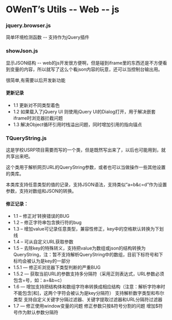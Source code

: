 OWenT’s Utils -- Web -- js
=============

### jquery.browser.js
简单环境检测函数 -- 支持作为jQuery插件

### showJson.js
显示JSON结构 -- web的js开发很方便啊，但是碰到iframe里的东西还是不方便看到变量的内容，所以就写了这么个看json内容的玩意，还可以当控制台输出用。

很简单,有需要以后开发新功能
#### 更新记录
+ 1.1 更新对不同类型着色
+ 1.2 如果载入了jQuery UI 则使用jQuery UI的Dialog打开，用于解决嵌套iframe时浏览器拦截问题
+ 1.3 解决Object循环引用时栈溢出问题，同时增加引用的指向锚点


### TQueryString.js
这是学校USRP项目需要而写的一个类，但是既然写出来了，以后也可能用到，就共享出来吧。

这个类用于解析网页URL的QueryString参数，或者也可以当做操作一些其他设置的类库。

本类库支持任意类型的值的记录，支持JSON语法，支持类似“a=b&c=d”作为设置参数，支持对数组和JSON的转换。
#### 修正记录：
+ 1.1  –  修正对’转换错误的BUG
+ 1.2  –  修正字符串包含换行符的bug
+ 1.3  –  增加value可记录任意类型，兼容性修正，key中的空格默认转换为下划线
+ 1.4  –  可从自定义URL获取参数
+ 1.5  –  去除key的特殊转义，支持把value为数组或json的结构转换为QueryString，注：暂不支持解析QueryString中的数组，目前下标符号和下标均会被认为是key的一部分
+ 1.5.1 — 修正IE浏览器下类型判断的严重BUG
+ 1.5.2 — 获取当前URL的参数支持多分隔符（采用正则表达式，URL参数必须包含=号，如：a=&b=c）
+ 1.6 — 增加支持把结构体和数组字符串转换成相应结构（注意：解析字符串时不能包含[和]，这两个字符会被认为是key分隔符）
支持解析数字类型和布尔类型
支持自定义关键字分隔过滤器、关键字提取过滤器和URL分隔符过滤器
+ 1.7 — 修正使用window变量的问题
          修正参数只按&符号分割的问题
          增加$符号作为默认参数分隔符
